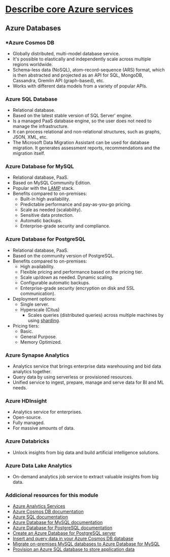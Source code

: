 # [Describe core Azure services](https://docs.microsoft.com/en-us/learn/paths/az-900-describe-core-azure-services/)

## Azure Databases

### *Azure Cosmos DB

- Globally distributed, multi-model database service.
- It's possible to elastically and independently scale across multiple regions worldwide.
- Schema-less data (NoSQL), atom-record-sequence (ARS) format, which is then abstracted and projected as an API for SQL, MongoDB, Cassandra, Gremlin API (graph-based), etc.
- Works with different data models from a variety of popular APIs.

### Azure SQL Database

- Relational database.
- Based on the latest stable version of SQL Server' engine.
- Is a managed PaaS database engine, so the user does not need to manage the infrastructure.
- It can process relational and non-relational structures, such as graphs, JSON, XML, etc.
- The Microsoft Data Migration Assistant can be used for database migration. It generates assessment reports, recommendations and the migration itself.

### Azure Database for MySQL

- Relational database, PaaS.
- Based on MySQL Community Edition.
- Popular with the [LAMP](https://en.wikipedia.org/wiki/LAMP_%28software_bundle%29) stack.
- Benefits compared to on-premises:
  - Built-in high availability.
  - Predictable performance and pay-as-you-go pricing.
  - Scale as needed (scalability).
  - Sensitive data protection.
  - Automatic backups.
  - Enterprise-grade security and compliance.

### Azure Database for PostgreSQL

- Relational database, PaaS.
- Based on the community version of PostgreSQL.
- Benefits compared to on-premises:
  - High availability.
  - Flexible pricing and performance based on the pricing tier.
  - Scale up/down as needed. Dynamic scaling.
  - Configurable automatic backups.
  - Enterprise-grade security (encryption on disk and SSL communication).
- Deployment options:
  - Single server.
  - Hyperscale (Citus)
    - Scales queries (distributed queries) across multiple machines by using [sharding](https://docs.microsoft.com/en-us/azure/architecture/patterns/sharding).
- Pricing tiers:
  - Basic.
  - General Purpose.
  - Memory Optimized.

### Azure Synapse Analytics

- Analytics service that brings enterprise data warehousing and bid data analytics together.
- Query data by using serverless or provisioned resources.
- Unified service to ingest, prepare, manage and serve data for BI and ML needs.

### Azure HDInsight

- Analytics service for enterprises.
- Open-source.
- Fully managed.
- For massive amounts of data.

### Azure Databricks

- Unlock insights from big data and build artificial intelligence solutions.

### Azure Data Lake Analytics

- On-demand analytics job service to extract valuable insights from big data.

### Addicional resources for this module

- [Azure Analytics Services](https://azure.microsoft.com/product-categories/analytics/)
- [Azure Cosmos DB documentation](https://docs.microsoft.com/en-us/azure/cosmos-db/)
- [Azure SQL documentation](https://docs.microsoft.com/en-us/azure/sql-database/)
- [Azure Database for MySQL documentation](https://docs.microsoft.com/en-us/azure/mysql/)
- [Azure Database for PostgreSQL documentation](https://docs.microsoft.com/en-us/azure/postgresql/)
- [Create an Azure Database for PostgreSQL server](https://docs.microsoft.com/en-us/learn/modules/create-azure-db-for-postgresql-server/)
- [Insert and query data in your Azure Cosmos DB database](https://docs.microsoft.com/en-us/learn/modules/access-data-with-cosmos-db-and-sql-api/)
- [Migrate on-premises MySQL databases to Azure Database for MySQL](https://docs.microsoft.com/en-us/learn/modules/migrate-on-premises-mysql-databases/)
- [Provision an Azure SQL database to store application data](https://docs.microsoft.com/en-us/learn/modules/provision-azure-sql-db/)
